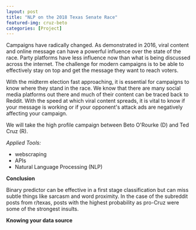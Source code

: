 ```yaml
---
layout: post
title: "NLP on the 2018 Texas Senate Race"
featured-img: cruz-beto
categories: [Project]
---
```


Campaigns have radically changed. As demonstrated in 2016, viral content and online message can have a powerful influence over the state of the race. Party platforms have less influence now than what is being discussed across the internet. The challenge for modern campaigns is to be able to effectively stay on top and get the message they want to reach voters.

With the midterm election fast approaching, it is essential for campaigns to know where they stand in the race. We know that there are many social media platforms out there and much of their content can be traced back to Reddit. With the speed at which viral content spreads, it is vital to know if your message is working or if your opponent's attack ads are negatively affecting your campaign.

We will take the high profile campaign between Beto O'Rourke (D) and Ted Cruz (R).

_Applied Tools:_

- webscraping
- APIs
- Natural Language Processing (NLP)

**Conclusion**

Binary predictor can be effective in a first stage classification but can miss subtle things like sarcasm and word proximity. In the case of the subreddit posts from r/texas, posts with the highest probability as pro-Cruz were some of the strongest insults.

__Knowing your data source__
